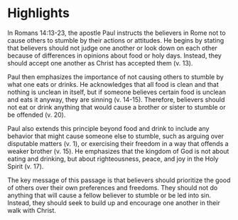 # Highlights

In Romans 14:13-23, the apostle Paul instructs the believers in Rome not to cause others to stumble by their actions or attitudes. He begins by stating that believers should not judge one another or look down on each other because of differences in opinions about food or holy days. Instead, they should accept one another as Christ has accepted them (v. 13).

Paul then emphasizes the importance of not causing others to stumble by what one eats or drinks. He acknowledges that all food is clean and that nothing is unclean in itself, but if someone believes certain food is unclean and eats it anyway, they are sinning (v. 14-15). Therefore, believers should not eat or drink anything that would cause a brother or sister to stumble or be offended (v. 20).

Paul also extends this principle beyond food and drink to include any behavior that might cause someone else to stumble, such as arguing over disputable matters (v. 1), or exercising their freedom in a way that offends a weaker brother (v. 15). He emphasizes that the kingdom of God is not about eating and drinking, but about righteousness, peace, and joy in the Holy Spirit (v. 17).

The key message of this passage is that believers should prioritize the good of others over their own preferences and freedoms. They should not do anything that will cause a fellow believer to stumble or be led into sin. Instead, they should seek to build up and encourage one another in their walk with Christ.

